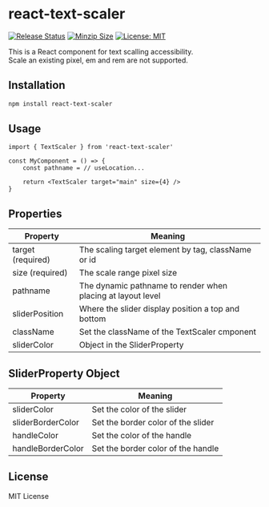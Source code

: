 # react-text-scaler

[![Release Status](https://img.shields.io/github/release/su-pull/react-text-scaler.svg)](https://github.com/su-pull/react-text-scaler/releases/latest)
[![Minzip Size](https://img.shields.io/bundlephobia/minzip/react-text-scaler)](https://bundlephobia.com/package/react-text-scaler)
[![License: MIT](https://img.shields.io/badge/License-MIT-blue.svg)](https://opensource.org/licenses/MIT)

This is a React component for text scalling accessibility.  
Scale an existing pixel, em and rem are not supported.

## Installation

```sh
npm install react-text-scaler
```

## Usage

```tsx
import { TextScaler } from 'react-text-scaler'

const MyComponent = () => {
    const pathname = // useLocation...

    return <TextScaler target="main" size={4} />
}
```

## Properties

| Property          | Meaning                                                     |
| ----------------- | ----------------------------------------------------------- |
| target (required) | The scaling target element by tag, className or id          |
| size (required)   | The scale range pixel size                                  |
| pathname          | The dynamic pathname to render when placing at layout level |
| sliderPosition    | Where the slider display position a top and bottom          |
| className         | Set the className of the TextScaler cmponent                |
| sliderColor       | Object in the SliderProperty                                |

## SliderProperty Object

| Property          | Meaning                            |
| ----------------- | ---------------------------------- |
| sliderColor       | Set the color of the slider        |
| sliderBorderColor | Set the border color of the slider |
| handleColor       | Set the color of the handle        |
| handleBorderColor | Set the border color of the handle |

## License

MIT License
